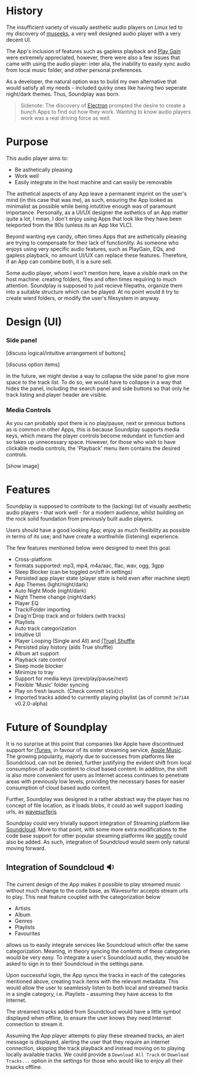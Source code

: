 # History

The insufficient variety of visually aesthetic audio players on Linux led to my discovery of [museeks](https://museeks.io), a very well designed audio player with a very decent UI.

The App's inclusion of features such as gapless playback and [Play Gain](http://www.bobulous.org.uk/misc/Replay-Gain.html) were extremely appreciated, however, there were also a few issues that came with using the audio player: inter alia, the inability to easily sync audio from local music folder, and other personal preferences.

As a developer, the natural option was to build my own alternative that would satisfy all my needs - included quirky ones like having two seperate night/dark themes. Thus, Soundplay was born.

> Sidenote: The discovery of [Electron](https://electronjs.org) prompted the desire to create a bunch Apps to find out how they work. Wanting to know audio players work was a real driving force as well.

# Purpose

This audio player aims to:

- Be asthetically pleasing
- Work well
- Easily integrate in the host machine and can easily be removable

The asthetical aspects of any App leave a permanent imprint on the user's mind (in this case that was me), as such, ensuring the App looked as minimalist as possible while being intutitive enough was of paramount importance. Personally, as a UI/UX designer the asthetics of an App matter quite a lot, I mean, I don't enjoy using Apps that look like they have been teleported from the 90s (unless its an App like VLC).

Beyond wanting eye candy, often times Apps that are asthetically pleasing are trying to compensate for their lack of functionlity. As someone who enjoys using very specific audio features, such as PlayGain, EQs, and gapless playback, no amount UI/UX can replace these features. Therefore, if an App can combine both, it is a sure sell.

Some audio player, whom I won't mention here, leave a visible mark on the host machine: creating folders, files and often times requiring to much attention. Soundplay is supposed to just recieve filepaths, organize them into a suitable structure which can be played. At no point would it try to create wierd folders, or modify the user's filesystem in anyway.

# Design (UI)

### Side panel

[discuss logical/intuitive arrangement of buttons]

[discuss option items]

In the future, we might devise a way to collapse the side panel to give more space to the track list. To do so, we would have to collapse in a way that hides the panel, including the search panel and side buttons so that only he track listing and player header are visible.

### Media Controls

As you can probably spot there is no play/pause, next or previous buttons as is common in other Apps, this is because Soundplay supports media keys, which means the player controls become redundant in function and so takes up unnecessary space. However, for those who wish to have clickable media controls, the 'Playback' menu item contains the desired controls.

[show image]

# Features

Soundplay is supposed to contribute to the (lacking) list of visually aesthetic audio players - that work well - for a modern audience, whilst building on the rock solid foundation from previously built audio players.

Users should have a good looking App; enjoy as much flexibility as possible in terms of its use; and have create a worthwhile (listening) experience.

The few features mentioned below were designed to meet this goal.

- Cross-platform 
- formats supported: mp3, mp4, m4a/aac, flac, wav, ogg, 3gpp
- Sleep Blocker (can be toggled on/off in settings)
- Persisted app player state (player state is held even after machine slept)
- App Themes (light/night/dark)
- Auto Night Mode (night/dark)
- Night Theme change (night/dark)
- Player EQ
- Track/Folder importing
- Drag'n'Drop track and or folders (with tracks)
- Playlists
- Auto track categorization
- Intuitive UI
- Player Looping (Single and All) and [(True) Shuffle](./docs/Dev%20Handbook#shuffle)
- Persisted play history (aids True shuffle)
- Album art support
- Playback rate control
- Sleep mode blocker
- Minimize to tray
- Support for media keys (prev/play/pause/next)
- Flexible 'Music' folder syncing
- Play on fresh launch. (Check commit `541d2c`)
- Imported tracks added to currently playing playlist (as of commit `3e7144` v0.2.0-alpha)


# Future of Soundplay

It is no surprise at this point that companies like Apple have discontinued support for [iTunes](https://apple.com/itunes), in favour of its sister streaming service, [Apple Music](https://apple.com/music). The growing popularity, majorly due to successes from platforms like Soundcloud, can not be denied, further justifying the evident shift from local consumption of audio content to cloud based content. In addition, the shift is also more convenient for users as Internet access continues to penetrate areas with previously low levels, providing the necessary bases for easier consumption of cloud based audio content.

Further, Soundplay was designed in a rather abstract way the player has no concept of file location, as it loads blobs, it could as well support loading urls, as [wavesurferjs](https://wavesurfejs.org).

Soundplay could very trivially support integration of Streaming platform like [Soundcloud](https://soundcloud.io). More to that point, with some more extra modifications to the code base support for other popular streaming platforms like [spotify](https://spotify.com) could also be added. As such, integration of Soundcloud would seem only natural moving forward.

## Integration of Soundcloud :sound:

The current design of the App makes it possible to play streamed music without much change to the code base, as Wavesurfer accepts stream urls to play. This neat feature coupled with the categorization below

- Artists
- Album
- Genres
- Playlists
- Favourites

allows us to easily integrate services like Soundcloud which offer the same categorization. Meaning, in theory syncing the contents of these categories would be very easy. To integrate a user's Soundcloud audio, they would be asked to sign in to their Soundcloud in the settings pane. 

Upon successful login, the App syncs the tracks in each of the categories mentioned above, creating track items with the relevant metadata. This would allow the user to seamlessly listen to both local and streamed tracks in a single category, i.e. Playlists - assuming they have access to the Internet. 

The streamed tracks added from Soundcloud would have a little symbol displayed when offline, to ensure the user knows they need Internet connection to stream it.

Assuming the App player attempts to play these streamed tracks, an alert message is displayed, alerting the user that they require an internet connection, skipping the track playback and instead moving on to playing locally available tracks. We could provide a `Download All Track` or `Download Tracks...` option in the settings for those who would like to enjoy all their traacks offline.
